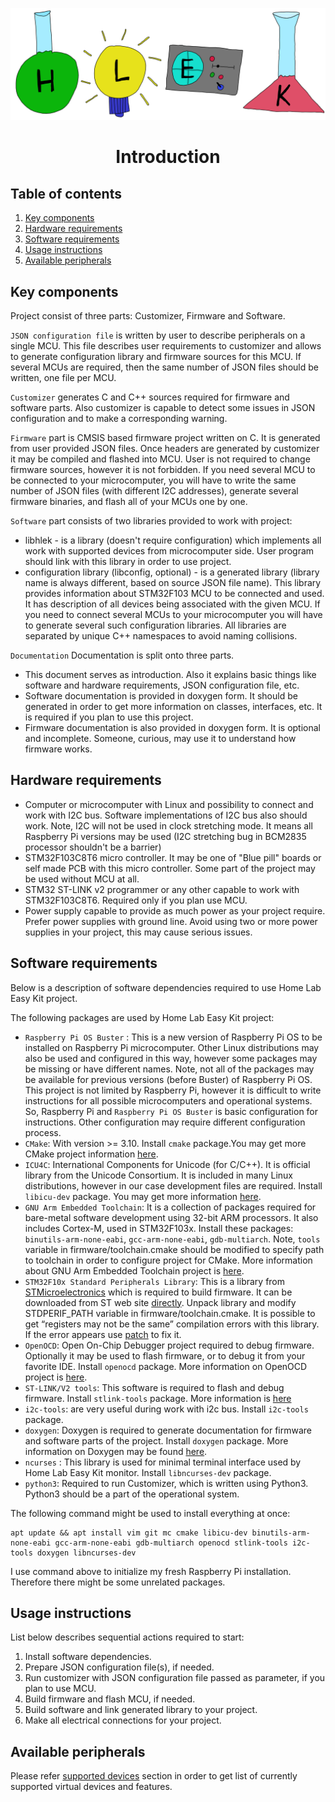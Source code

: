 <p align="center"><img src="../doc/images/hlek.svg"></p>

# <p align="center">Introduction</p>


## Table of contents
1. [Key components](#Key-components)
2. [Hardware requirements](#Hardware-requirements)
3. [Software requirements](#Software-requirements)
4. [Usage instructions](#Usage-instructions)
5. [Available peripherals](#Available-peripherals)

## Key components

Project consist of three parts: Customizer, Firmware and Software.

`JSON configuration file` is written by user to describe peripherals on a single MCU. This file describes user requirements to customizer and allows to generate configuration library and firmware sources for this MCU. If several MCUs are required, then the same number of JSON files should be written, one file per MCU.

`Customizer` generates C and C++ sources required for firmware and software parts. Also customizer is capable to detect some issues in JSON configuration and to make a corresponding warning.

`Firmware` part is CMSIS based firmware project written on C. It is generated from user provided JSON files. Once headers are generated by customizer it may be compiled and flashed into MCU. User is not required to change firmware sources, however it is not forbidden. If you need several MCU to be connected to your microcomputer, you will have to write the same number of JSON files (with different I2C addresses), generate several firmware binaries, and flash all of your MCUs one by one.

`Software` part consists of two libraries provided to work with project:
- libhlek - is a library (doesn't require configuration) which implements all work with supported devices from microcomputer side. User program should link with this library in order to use project.
- configuration library (libconfig, optional) - is a generated library (library name is always different, based on source JSON file name). This library provides information about STM32F103 MCU to be connected and used. It has description of all devices being associated with the given MCU. If you need to connect several MCUs to your microcomputer you will have to generate several such configuration libraries. All libraries are separated by unique C++ namespaces to avoid naming collisions.

`Documentation` Documentation is split onto three parts.
- This document serves as introduction. Also it explains basic things like software and hardware requirements, JSON configuration file, etc.
- Software documentation is provided in doxygen form. It should be generated in order to get more information on classes, interfaces, etc. It is required if you plan to use this project.
- Firmware documentation is also provided in doxygen form. It is optional and incomplete. Someone, curious, may use it to understand how firmware works.

## Hardware requirements
- Computer or microcomputer with Linux and possibility to connect and work with I2C bus. Software implementations of I2C bus also should work. Note, I2C will not be used in clock stretching mode. It means all Raspberry Pi versions may be used (I2C stretching bug in BCM2835 processor shouldn't be a barrier)
- STM32F103C8T6 micro controller. It may be one of "Blue pill" boards or self made PCB with this micro controller. Some part of the project may be used without MCU at all.
- STM32 ST-LINK v2 programmer or any other capable to work with STM32F103C8T6. Required only if you plan use MCU.
- Power supply capable to provide as much power as your project require. Prefer power supplies with ground line. Avoid using two or more power supplies in your project, this may cause serious issues.

## Software requirements
Below is a description of software dependencies required to use Home Lab Easy Kit project.

The following packages are used by Home Lab Easy Kit project:
- `Raspberry Pi OS Buster` : This is a new version of Raspberry Pi OS to be installed on Raspberry Pi microcomputer. Other Linux distributions may also be used and configured in this way, however some packages may be missing or have different names. Note, not all of the packages may be available for previous versions (before Buster) of Raspberry Pi OS. This project is not limited by Raspberry Pi, however it is difficult to write instructions for all possible microcomputers and operational systems. So, Raspberry Pi and `Raspberry Pi OS Buster` is basic configuration for instructions. Other configuration may require different configuration process.
- `CMake`: With version >= 3.10. Install `cmake` package.You may get more CMake project information [here](https://cmake.org/).
- `ICU4C`: International Components for Unicode (for C/C++). It is official library from the Unicode Consortium. It is included in many Linux distributions, however in our case development files are required. Install `libicu-dev` package. You may get more information [here](http://site.icu-project.org/home).
- `GNU Arm Embedded Toolchain`: It is a collection of packages required for bare-metal software development using 32-bit ARM processors. It also includes Cortex-M, used in STM32F103x. Install these packages: `binutils-arm-none-eabi`, `gcc-arm-none-eabi`, `gdb-multiarch`. Note, `tools` variable in firmware/toolchain.cmake should be modified to specify path to toolchain in order to configure project for CMake. More information about GNU Arm Embedded Toolchain project is [here](https://developer.arm.com/tools-and-software/open-source-software/developer-tools/gnu-toolchain/gnu-rm).
- `STM32F10x Standard Peripherals Library`: This is a library from [STMicroelectronics](https://www.st.com) which is required to build firmware. It can be downloaded from ST web site [directly](http://www.st.com/st-web-ui/static/active/en/st_prod_software_internet/resource/technical/software/firmware/stsw-stm32054.zip). Unpack library and modify STDPERIF_PATH variable in firmware/toolchain.cmake. It is possible to get “registers may not be the same” compilation errors with this library. If the error appears use [patch](https://gist.github.com/timbrom/1942280) to fix it.
- `OpenOCD`: Open On-Chip Debugger project required to debug firmware. Optionally it may be used to flash firmware, or to debug it from your favorite IDE. Install `openocd` package. More information on OpenOCD project is [here](http://openocd.org/).
- `ST-LINK/V2 tools`: This software is required to flash and debug firmware. Install `stlink-tools` package. More information is [here](https://github.com/stlink-org/stlink)
- `i2c-tools`: are very useful during work with i2c bus. Install `i2c-tools` package.
- `doxygen`: Doxygen is required to generate documentation for firmware and software parts of the project. Install `doxygen` package. More information on Doxygen may be found [here](https://www.doxygen.nl/index.html).
- `ncurses` : This library is used for minimal terminal interface used by Home Lab Easy Kit monitor. Install `libncurses-dev` package.
- `python3`: Required to run Customizer, which is written using Python3. Python3 should be a part of the operational system.

The following command might be used to install everything at once:

```
apt update && apt install vim git mc cmake libicu-dev binutils-arm-none-eabi gcc-arm-none-eabi gdb-multiarch openocd stlink-tools i2c-tools doxygen libncurses-dev
```

I use command above to initialize my fresh Raspberry Pi installation. Therefore there might be some unrelated packages.

## Usage instructions

List below describes sequential actions required to start:
1. Install software dependencies.
2. Prepare JSON configuration file(s), if needed.
3. Run customizer with JSON configuration file passed as parameter, if you plan to use MCU.
4. Build firmware and flash MCU, if needed.
5. Build software and link generated library to your project.
6. Make all electrical connections for your project.

## Available peripherals
Please refer [supported devices](../doc/DEVICES.md) section in order to get list of currently supported virtual devices and features.
